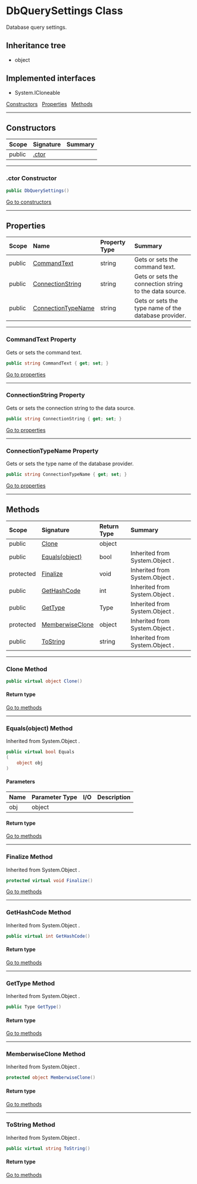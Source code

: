 ﻿


# DbQuerySettings Class



Database query settings.






## Inheritance tree
* object
## Implemented interfaces
* System.ICloneable

[Constructors](#Constructors)&nbsp;&nbsp;
[Properties](#Properties)&nbsp;&nbsp;
[Methods](#Methods)&nbsp;&nbsp;

---
## Constructors
|Scope|Signature|Summary|
|:--|:--|:--|
| public | [.ctor](#ctor-constructor) |  |
---
### .ctor Constructor


```c#
public DbQuerySettings()
```

[Go to constructors](#Constructors)


---
## Properties
|Scope|Name|Property Type|Summary|
|:--|:--|:--|:--|
| public | [CommandText](#commandtext-property) | string | Gets or sets the command text. |
| public | [ConnectionString](#connectionstring-property) | string | Gets or sets the connection string to the data source. |
| public | [ConnectionTypeName](#connectiontypename-property) | string | Gets or sets the type name of the database provider. |
---
### CommandText Property

Gets or sets the command text.
```c#
public string CommandText { get; set; }
```

[Go to properties](#Properties)

---
### ConnectionString Property

Gets or sets the connection string to the data source.
```c#
public string ConnectionString { get; set; }
```

[Go to properties](#Properties)

---
### ConnectionTypeName Property

Gets or sets the type name of the database provider.
```c#
public string ConnectionTypeName { get; set; }
```

[Go to properties](#Properties)




---
## Methods
|Scope|Signature|Return Type|Summary|
|:--|:--|:--|:--|
| public | [Clone](#clone-method) | object |  |
| public | [Equals(object)](#equalsobject-method) | bool | Inherited from  System.Object . |
| protected | [Finalize](#finalize-method) | void | Inherited from  System.Object . |
| public | [GetHashCode](#gethashcode-method) | int | Inherited from  System.Object . |
| public | [GetType](#gettype-method) | Type | Inherited from  System.Object . |
| protected | [MemberwiseClone](#memberwiseclone-method) | object | Inherited from  System.Object . |
| public | [ToString](#tostring-method) | string | Inherited from  System.Object . |
---
### Clone Method


```c#
public virtual object Clone()
```
#### Return type


[Go to methods](#Methods)

---
### Equals(object) Method

Inherited from  System.Object .
```c#
public virtual bool Equals
(
	object obj
)
```
#### Parameters
|Name|Parameter Type|I/O|Description|
|:--|:--|:-:|:--|
| obj | object |  |  |
#### Return type


[Go to methods](#Methods)

---
### Finalize Method

Inherited from  System.Object .
```c#
protected virtual void Finalize()
```

[Go to methods](#Methods)

---
### GetHashCode Method

Inherited from  System.Object .
```c#
public virtual int GetHashCode()
```
#### Return type


[Go to methods](#Methods)

---
### GetType Method

Inherited from  System.Object .
```c#
public Type GetType()
```
#### Return type


[Go to methods](#Methods)

---
### MemberwiseClone Method

Inherited from  System.Object .
```c#
protected object MemberwiseClone()
```
#### Return type


[Go to methods](#Methods)

---
### ToString Method

Inherited from  System.Object .
```c#
public virtual string ToString()
```
#### Return type


[Go to methods](#Methods)




